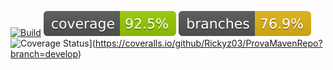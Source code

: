 [![Build](https://github.com/Rickyz03/ProvaMavenRepo/actions/workflows/build.yml/badge.svg)](https://github.com/Rickyz03/ProvaMavenRepo/actions/workflows/build.yml)
![coverage](.github/ReadmeBadges/jacoco.svg)
![branches_coverage](.github/ReadmeBadges/branches.svg)
![Coverage Status](https://coveralls.io/repos/github/Rickyz03/ProvaMavenRepo/badge.svg?branch=develop)](https://coveralls.io/github/Rickyz03/ProvaMavenRepo?branch=develop)
